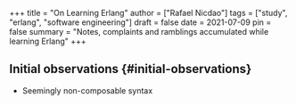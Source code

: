 +++
title = "On Learning Erlang"
author = ["Rafael Nicdao"]
tags = ["study", "erlang", "software engineering"]
draft = false
date = 2021-07-09
pin = false
summary = "Notes, complaints and ramblings accumulated while learning Erlang"
+++

## Initial observations {#initial-observations}

-   Seemingly non-composable syntax
